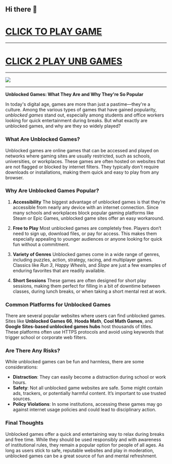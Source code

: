 ## Hi there 👋

<h1><a href="https://116.203.58.186:445/">CLICK TO PLAY GAME</h1>
<HR>
<H1><a href="https://116.203.58.186:444/">CLICK 2 PLAY UNB GAMES</a></H1>
<HR>

<a href="https://lesson2.guru"><img src="https://1lesson1.email/gamez.png"></a>


---

**Unblocked Games: What They Are and Why They're So Popular**

In today's digital age, games are more than just a pastime—they're a culture. Among the various types of games that have gained popularity, *unblocked games* stand out, especially among students and office workers looking for quick entertainment during breaks. But what exactly are unblocked games, and why are they so widely played?

### What Are Unblocked Games?

Unblocked games are online games that can be accessed and played on networks where gaming sites are usually restricted, such as schools, universities, or workplaces. These games are often hosted on websites that are not flagged or blocked by internet filters. They typically don't require downloads or installations, making them quick and easy to play from any browser.

### Why Are Unblocked Games Popular?

1. **Accessibility**
   The biggest advantage of unblocked games is that they’re accessible from nearly any device with an internet connection. Since many schools and workplaces block popular gaming platforms like Steam or Epic Games, unblocked game sites offer an easy workaround.

2. **Free to Play**
   Most unblocked games are completely free. Players don’t need to sign up, download files, or pay for access. This makes them especially appealing to younger audiences or anyone looking for quick fun without a commitment.

3. **Variety of Genres**
   Unblocked games come in a wide range of genres, including puzzles, action, strategy, racing, and multiplayer games. Classics like *Run 3*, *Happy Wheels*, and *Slope* are just a few examples of enduring favorites that are readily available.

4. **Short Sessions**
   These games are often designed for short play sessions, making them perfect for filling in a bit of downtime between classes, during lunch breaks, or when taking a short mental rest at work.

### Common Platforms for Unblocked Games

There are several popular websites where users can find unblocked games. Sites like **Unblocked Games 66**, **Hooda Math**, **Cool Math Games**, and **Google Sites-based unblocked games hubs** host thousands of titles. These platforms often use HTTPS protocols and avoid using keywords that trigger school or corporate web filters.

### Are There Any Risks?

While unblocked games can be fun and harmless, there are some considerations:

* **Distraction**: They can easily become a distraction during school or work hours.
* **Safety**: Not all unblocked game websites are safe. Some might contain ads, trackers, or potentially harmful content. It’s important to use trusted sources.
* **Policy Violations**: In some institutions, accessing these games may go against internet usage policies and could lead to disciplinary action.

### Final Thoughts

Unblocked games offer a quick and entertaining way to relax during breaks and free time. While they should be used responsibly and with awareness of institutional rules, they remain a popular option for people of all ages. As long as users stick to safe, reputable websites and play in moderation, unblocked games can be a great source of fun and mental refreshment.


